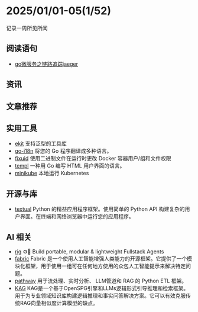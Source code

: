 # 2025/01/01-05(1/52)

记录一周所见所闻

## 阅读语句

- [go微服务之链路追踪jaeger](https://juejin.cn/post/7343557616332554274)


## 资讯


## 文章推荐



## 实用工具

- [ekit](https://github.com/ecodeclub/ekit) 支持泛型的工具库
- [go-i18n](https://github.com/nicksnyder/go-i18n) 将您的 Go 程序翻译成多种语言。
- [fixuid](https://github.com/boxboat/fixuid) 使用二进制文件在运行时更改 Docker 容器用户/组和文件权限
- [templ](https://github.com/a-h/templ) 一种用 Go 编写 HTML 用户界面的语言。
- [minikube](https://github.com/kubernetes/minikube) 本地运行 Kubernetes

## 开源与库

- [textual](https://github.com/Textualize/textual) Python 的精益应用程序框架。使用简单的 Python API 构建复杂的用户界面。在终端和网络浏览器中运行您的应用程序。

## AI 相关

- [rig](https://github.com/0xPlaygrounds/rig) ⚙️🦀 Build portable, modular & lightweight Fullstack Agents
- [fabric](https://github.com/danielmiessler/fabric) Fabric 是一个使用人工智能增强人类能力的开源框架。它提供了一个模块化框架，用于使用一组可在任何地方使用的众包人工智能提示来解决特定问题。
- [pathway](https://github.com/pathwaycom/pathway) 用于流处理、实时分析、 LLM管道和 RAG 的 Python ETL 框架。
- [KAG](https://github.com/OpenSPG/KAG) KAG是一个基于OpenSPG引擎和LLMs逻辑形式引导推理和检索框架。用于为专业领域知识库构建逻辑推理和事实问答解决方案。它可以有效克服传统RAG向量相似度计算模型的缺点。
